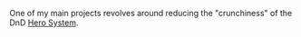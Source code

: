 One of my main projects revolves around reducing the "crunchiness" of the DnD [Hero System](https://en.wikipedia.org/wiki/Hero_System).
